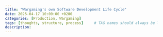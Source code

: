 ```yaml
---
title: "Wargaming's own Software Development Life Cycle"
date: 2025-04-17 10:00:00 +0200
categories: [Production, Wargaming]
tags: [thoughts, structure, process]     # TAG names should always be lowercase
description: 
---
```

